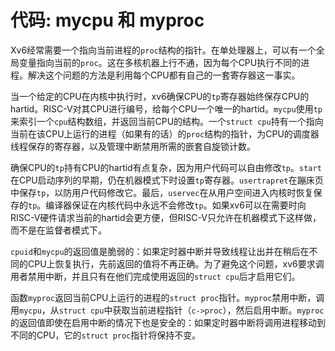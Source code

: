 # 代码: mycpu 和 myproc

Xv6经常需要一个指向当前进程的`proc`结构的指针。在单处理器上，可以有一个全局变量指向当前的`proc`。这在多核机器上行不通，因为每个CPU执行不同的进程。解决这个问题的方法是利用每个CPU都有自己的一套寄存器这一事实。

当一个给定的CPU在内核中执行时，xv6确保CPU的`tp`寄存器始终保存CPU的hartid。RISC-V对其CPU进行编号，给每个CPU一个唯一的hartid。`mycpu`使用`tp`来索引一个`cpu`结构数组，并返回当前CPU的结构。一个`struct cpu`持有一个指向当前在该CPU上运行的进程（如果有的话）的`proc`结构的指针，为CPU的调度器线程保存的寄存器，以及管理中断禁用所需的嵌套自旋锁计数。

确保CPU的`tp`持有CPU的hartid有点复杂，因为用户代码可以自由修改`tp`。`start`在CPU启动序列的早期，仍在机器模式下时设置`tp`寄存器。`usertrapret`在蹦床页中保存`tp`，以防用户代码修改它。最后，`uservec`在从用户空间进入内核时恢复保存的`tp`。编译器保证在内核代码中永远不会修改`tp`。如果xv6可以在需要时向RISC-V硬件请求当前的hartid会更方便，但RISC-V只允许在机器模式下这样做，而不是在监督者模式下。

`cpuid`和`mycpu`的返回值是脆弱的：如果定时器中断并导致线程让出并在稍后在不同的CPU上恢复执行，先前返回的值将不再正确。为了避免这个问题，xv6要求调用者禁用中断，并且只有在他们完成使用返回的`struct cpu`后才启用它们。

函数`myproc`返回当前CPU上运行的进程的`struct proc`指针。`myproc`禁用中断，调用`mycpu`，从`struct cpu`中获取当前进程指针（`c->proc`），然后启用中断。`myproc`的返回值即使在启用中断的情况下也是安全的：如果定时器中断将调用进程移动到不同的CPU，它的`struct proc`指针将保持不变。